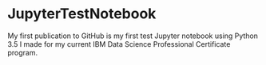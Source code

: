 # JupyterTestNotebook
My first publication to GitHub is my first test Jupyter notebook using Python 3.5 I made for my current IBM Data Science Professional Certificate program.
